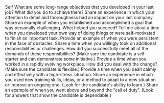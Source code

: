 Self
What are some long-range objectives that you developed in your last job? What did you do to achieve them?
Share an experience in which your attention to detail and thoroughness had an impact on your last company.
Share an example of when you established and accomplished a goal that was personally challenging. What helped you succeed?
Tell me about a time when you developed your own way of doing things or were self-motivated to finish an important task.
Provide an example of when you were persistent in the face of obstacles.
Share a time when you willingly took on additional responsibilities or challenges. How did you successfully meet all of the demands of these responsibilities? (Make sure the candidate is a self-starter and can demonstrate some initiative.)
Provide a time when you worked in a rapidly evolving workplace. How did you deal with the change? (Make sure the candidate is flexible.)
Provide a time when you dealt calmly and effectively with a high-stress situation.
Share an experience in which you used new training skills, ideas, or a method to adapt to a new situation or improve an ongoing one. (Look for the candidate's ability to learn.)
Share an example of when you went above and beyond the "call of duty". (Look for answers that show the candidate is dependable.)